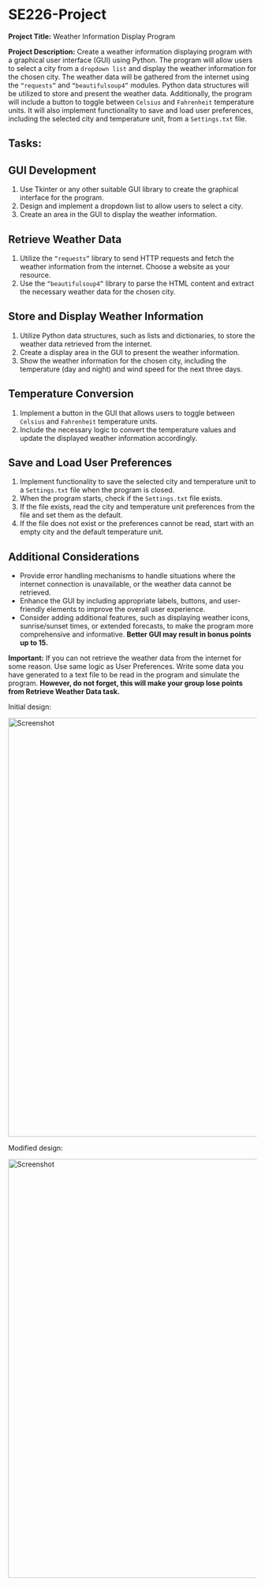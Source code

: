 # SE226-Project
<b>Project Title:</b> Weather Information Display Program

<b>Project Description:</b> Create a weather information displaying program with a graphical user interface (GUI) using Python. The program will allow users to select a city from a `dropdown list` and display the weather information for the chosen city. The weather data will be gathered from the internet using the `“requests”` and `“beautifulsoup4”` modules. Python data structures will be utilized to store and present the weather data. Additionally, the program will include a button to toggle between `Celsius` and `Fahrenheit` temperature units. It will also implement functionality to save and load user preferences, including the selected city and temperature unit, from a `Settings.txt` file.

## Tasks:
## GUI Development
1. Use Tkinter or any other suitable GUI library to create the graphical interface for the program.
2. Design and implement a dropdown list to allow users to select a city.
3. Create an area in the GUI to display the weather information.

## Retrieve Weather Data
1. Utilize the `“requests”` library to send HTTP requests and fetch the weather information from the internet. Choose a website as your resource.
2. Use the `“beautifulsoup4”` library to parse the HTML content and extract the necessary weather data for the chosen city.

## Store and Display Weather Information
1. Utilize Python data structures, such as lists and dictionaries, to store the weather data retrieved from the internet.
2. Create a display area in the GUI to present the weather information.
3. Show the weather information for the chosen city, including the temperature (day and night) and wind speed for the next three days.

## Temperature Conversion
1. Implement a button in the GUI that allows users to toggle between `Celsius` and `Fahrenheit` temperature units.
2. Include the necessary logic to convert the temperature values and update the displayed weather information accordingly.

## Save and Load User Preferences
1. Implement functionality to save the selected city and temperature unit to a `Settings.txt` file when the program is closed.
2. When the program starts, check if the `Settings.txt` file exists.
3. If the file exists, read the city and temperature unit preferences from the file and set them
as the default.
4. If the file does not exist or the preferences cannot be read, start with an empty city and
the default temperature unit.

## Additional Considerations
- Provide error handling mechanisms to handle situations where the internet connection is unavailable, or the weather data cannot be retrieved.
- Enhance the GUI by including appropriate labels, buttons, and user-friendly elements to improve the overall user experience.
- Consider adding additional features, such as displaying weather icons, sunrise/sunset times, or extended forecasts, to make the program more comprehensive and informative. <b>Better GUI may result in bonus points up to 15.</b>

<b>Important:</b> If you can not retrieve the weather data from the internet for some reason. Use same logic as User Preferences. Write some data you have generated to a text file to be read in the program and simulate the program. <b>However, do not forget, this will make your group lose points from Retrieve Weather Data task.</b>

Initial design: 

<img width="850" alt="Screenshot" src="https://github.com/tareqalhammoodi/SE226-Project/assets/44919941/359351f8-7f40-4d6b-988b-b46aad19b4cf">

Modified design: 

<img width="850" alt="Screenshot" src="https://github.com/tareqalhammoodi/SE226-Project/assets/44919941/9658f418-bed1-499c-bea8-f111f2928f67">

